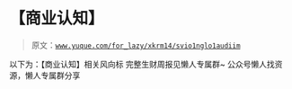 # 【商业认知】

> 原文：[`www.yuque.com/for_lazy/xkrm14/svio1nglo1audiim`](https://www.yuque.com/for_lazy/xkrm14/svio1nglo1audiim)

<ne-p id="u8c1c7fe2" data-lake-id="u8c1c7fe2">以下为：【商业认知】相关风向标</ne-p> <ne-p id="u52d968b4" data-lake-id="u52d968b4">完整生财周报见懒人专属群~</ne-p> <ne-p id="u3aa90372" data-lake-id="u3aa90372">公众号懒人找资源，懒人专属群分享</ne-p>